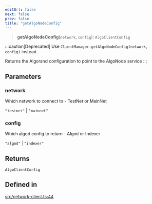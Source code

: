 ```yaml
---
editUrl: false
next: false
prev: false
title: "getAlgoNodeConfig"
---
```


> **getAlgoNodeConfig**(`network`, `config`): `AlgoClientConfig`

:::caution[Deprecated]
Use `ClientManager.getAlgoNodeConfig(network, config)` instead.

Returns the Algorand configuration to point to the AlgoNode service
:::

## Parameters

### network

Which network to connect to - TestNet or MainNet

`"testnet"` | `"mainnet"`

### config

Which algod config to return - Algod or Indexer

`"algod"` | `"indexer"`

## Returns

`AlgoClientConfig`

## Defined in

[src/network-client.ts:44](https://github.com/algorandfoundation/algokit-utils-ts/blob/87156fe9637eca52c0bc9e840c5804088cb40974/src/network-client.ts#L44)
